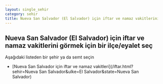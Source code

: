 ```yaml
---
layout: single_sehir
category: sehir
title: Nueva San Salvador (El Salvador) için iftar ve namaz vakitlerini görmek için bir ilçe/eyalet seç
---
```



## Nueva San Salvador (El Salvador) için iftar ve namaz vakitlerini görmek için bir ilçe/eyalet seç

Aşağıdaki listeden bir şehir ya da semt seçin


* [Nueva San Salvador için iftar ve namaz vakitleri](/iftar.html?sehir=Nueva San Salvador&ulke=El Salvador&state=Nueva San Salvador)

